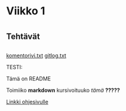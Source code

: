 # Viikko 1 <h1>
## Tehtävät <h2>

[komentorivi.txt](https://github.com/suuranna/ot-harjoitustyo/blob/master/laskarit/viikko1/komentorivi.txt)
[gitlog.txt](https://github.com/suuranna/ot-harjoitustyo/blob/master/laskarit/viikko1/gitlog.txt)



TESTI:

Tämä on README

Toimiiko **markdown**
kursivoituuko *tämä* **?????**

[Linkki ohjesivulle](https://guides.github.com/features/mastering-markdown/)

